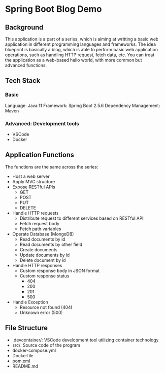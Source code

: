 # Spring Boot Blog Demo

## Background
This application is a part of a series, which is aiming at writting a basic web application in different programming languages and frameworks. The idea blueprint is basically a blog, which is able to perform basic web application operations, such as handling HTTP request, fetch data, etc. You can treat the application as a web-based hello world, with more common but advanced functions. 

## Tech Stack
### Basic
Language: Java 11
Framework: Spring Boot 2.5.6
Dependency Management: Maven

### Advanced: Development tools
- VSCode
- Docker

## Application Functions
The functions are the same across the series: 
- Host a web server
- Apply MVC structure
- Expose RESTful APIs
  - GET
  - POST
  - PUT
  - DELETE
- Handle HTTP requests
  - Distribute request to different services based on RESTful API
  - Fetch request body
  - Fetch path variables
- Operate Database (MongoDB)
  - Read documents by id
  - Read documents by other field
  - Create documents
  - Update documents by id
  - Delete document by id
- Handle HTTP responses
  - Custom response body in JSON format
  - Custom response status
    - 404
    - 200
    - 201
    - 500
- Handle Exception 
  - Resource not found (404)
  - Unknown error (500)

## File Structure
- .devcontainer/: VSCode development tool utilizing container technology
- src/: Source code of the program
- docker-compose.yml
- Dockerfile
- pom.xml
- README.md